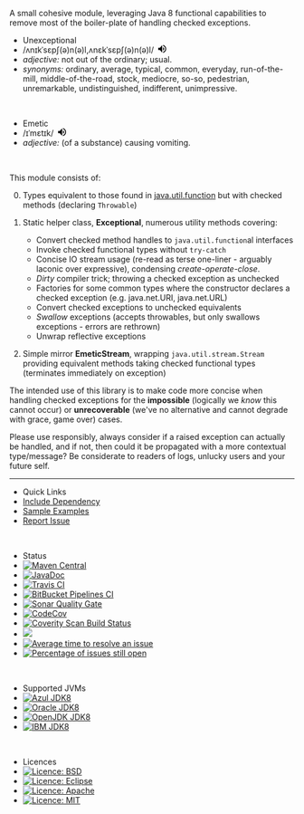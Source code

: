 
A small cohesive module, leveraging Java 8 functional capabilities to remove most of the boiler-plate of handling checked exceptions.  


<ul class="nav nav-list">
	<li class="nav-header">Unexceptional</li>
	<li>/ʌnɪkˈsɛpʃ(ə)n(ə)l,ʌnɛkˈsɛpʃ(ə)n(ə)l/&nbsp;&nbsp;<span title="Pronunciation" style="display:inline-block;"><input src="data:image/png;base64,iVBORw0KGgoAAAANSUhEUgAAAA4AAAAOCAQAAAC1QeVaAAAAi0lEQVQokWNgQAYyQFzGsIJBnwED8DNcBpK+DM8YfjMUokqxMRxg+A9m8TJsBLLSEFKMDCuBAv/hCncxfGWQhUn2gaVAktkMXkBSHmh0OwNU8D9csoHhO4MikN7BcAGb5H+GYiDdCTQYq2QubkkkY/E6CLtXdiJ7BTMQMnAHXxFm6IICvhwY8AYQLgCw2U9d90B8BAAAAABJRU5ErkJggg==" width="14" height="14" type="image" onclick="pronounce('unexceptional--_gb_1.mp3')" /></span></li>
	<li><i>adjective:</i> not out of the ordinary; usual.</li>
	<li><i>synonyms:</i> ordinary, average, typical, common, everyday, run-of-the-mill, middle-of-the-road, stock, mediocre, so-so, pedestrian, unremarkable, undistinguished, indifferent, unimpressive.</li>
</ul>

<br/>

<ul class="nav nav-list">
	<li class="nav-header">Emetic</li>
	<li>/ɪˈmɛtɪk/&nbsp;&nbsp;<span title="Pronunciation" style="display:inline-block;"><input src="data:image/png;base64,iVBORw0KGgoAAAANSUhEUgAAAA4AAAAOCAQAAAC1QeVaAAAAi0lEQVQokWNgQAYyQFzGsIJBnwED8DNcBpK+DM8YfjMUokqxMRxg+A9m8TJsBLLSEFKMDCuBAv/hCncxfGWQhUn2gaVAktkMXkBSHmh0OwNU8D9csoHhO4MikN7BcAGb5H+GYiDdCTQYq2QubkkkY/E6CLtXdiJ7BTMQMnAHXxFm6IICvhwY8AYQLgCw2U9d90B8BAAAAABJRU5ErkJggg==" width="14" height="14" type="image" onclick="pronounce('emetic--_gb_1.8.mp3')" /></span></li>
	<li><i>adjective:</i> (of a substance) causing vomiting.</li>
</ul>

<br/>


This module consists of:
 
0. Types equivalent to those found in [java.util.function][package-summary-java-util-function] but with checked methods (declaring `Throwable`)
0. Static helper class, **Exceptional**, numerous utility methods covering:
    * Convert checked method handles to `java.util.function`al interfaces
    * Invoke checked functional types without `try-catch`
    * Concise IO stream usage (re-read as terse one-liner - arguably laconic over expressive), condensing _create-operate-close_.
    * _Dirty_ compiler trick; throwing a checked exception as unchecked
    * Factories for some common types where the constructor declares a checked exception (e.g. java.net.URI, java.net.URL)
    * Convert checked exceptions to unchecked equivalents
    * _Swallow_ exceptions (accepts throwables, but only swallows exceptions - errors are rethrown)  
    * Unwrap reflective exceptions
    
0. Simple mirror **EmeticStream**, wrapping `java.util.stream.Stream` providing equivalent methods taking checked functional types (terminates immediately on exception)

The intended use of this library is to make code more concise when handling checked exceptions for the **impossible** (logically we *know* this cannot occur) or **unrecoverable** (we've no alternative and cannot degrade with grace, game over) cases.

Please use responsibly, always consider if a raised exception can actually be handled, and if not, then could it be propagated with a more contextual type/message?  Be considerate to readers of logs, unlucky users and your future self.

----


<ul class="nav nav-list">
	<li class="nav-header">Quick Links</li>
	<li><a href="./dependency.html" title="Add Maven, Gradle, Ivy, SBT or download binary JAR">Include Dependency</a></li>
	<li><a href="./examples.html" title="Usage Snippets">Sample Examples</a></li>
	<li><a href="https://github.com/earcam/io.earcam.unexceptional/issues" title="Report Issue or Request Feature">Report Issue</a></li>
</ul>

<br/>

<ul class="nav nav-list">
	<li class="nav-header">Status</li>
	<li><a class="externalLink" href="https://maven-badges.herokuapp.com/maven-central/io.earcam/io.earcam.unexceptional" title="Maven Central"><img src="https://maven-badges.herokuapp.com/maven-central/io.earcam/io.earcam.unexceptional/badge.svg" alt="Maven Central" /></a></li>
	<li><a class="externalLink" href="http://www.javadoc.io/doc/io.earcam/io.earcam.unexceptional" title="JavaDoc"><img src="https://www.javadoc.io/badge/io.earcam/io.earcam.unexceptional.svg?color=green" alt="JavaDoc" /></a></li>
	<li><a class="externalLink" href="https://travis-ci.org/earcam/io.earcam.unexceptional" title="Travis CI"><img src="https://travis-ci.org/earcam/io.earcam.unexceptional.svg?branch=master" alt="Travis CI" /></a></li>
	<li><a class="externalLink" href="https://bitbucket.org/earcam/io.earcam.unexceptional" title="BitBucket Pipelines CI"><img src="https://bitbucket-badges.atlassian.io/badge/earcam/io.earcam.unexceptional.svg" alt="BitBucket Pipelines CI" /></a></li>
	<!-- other CI disabled for now...
	<li><a class="externalLink" href="https://circleci.com/gh/earcam/io.earcam.unexceptional" title="Circle CI"><img src="https://circleci.com/gh/earcam/io.earcam.unexceptional.svg?style=svg" alt="Circle CI" /></a></li>
	<li><a href="https://ci.appveyor.com/project/earcam/io-earcam-unexceptional"><img src="https://ci.appveyor.com/api/projects/status/iwsmbc4n61m79ac4?svg=true"/></a></li>
	-->
	<li><a class="externalLink" href="https://sonarcloud.io/dashboard?id=io.earcam%3Aio.earcam.unexceptional" title="SonarQube Quality Gate"><img src="https://sonarcloud.io/api/badges/gate?key=io.earcam%3Aio.earcam.unexceptional" alt="Sonar Quality Gate" /></a></li>
	<li><a class="externalLink" href="https://codecov.io/github/earcam/io.earcam.unexceptional?branch=master" title="CodeCov"><img src="https://codecov.io/github/earcam/io.earcam.unexceptional/coverage.svg?branch=master" alt="CodeCov" /></a></li>
	<li><a href="https://scan.coverity.com/projects/earcam-io-earcam-unexceptional"><img alt="Coverity Scan Build Status" src="https://scan.coverity.com/projects/13461/badge.svg"/></a></li>
	<li><a href="https://bestpractices.coreinfrastructure.org/projects/1177"><img src="https://bestpractices.coreinfrastructure.org/projects/1177/badge"/></a></li>
	<li><a href="https://bitbucket.org/earcam/io.earcam.unexceptional/issues" title="Average time to resolve an issue"><img src="https://isitmaintained.com/badge/resolution/earcam/io.earcam.unexceptional.svg" alt="Average time to resolve an issue"/></a></li>
	<li><a href="https://bitbucket.org/earcam/io.earcam.unexceptional/issues?status=open" title="Percentage of issues still open"><img src="https://isitmaintained.com/badge/open/earcam/io.earcam.unexceptional.svg" alt="Percentage of issues still open"/></a></li>
</ul>

<br/>

<ul class="nav nav-list">
	<li class="nav-header">Supported JVMs</li>
	<li><a class="externalLink" href="https://www.azul.com/downloads/zulu/" title="Azul Zulu JDK8"><img src="https://img.shields.io/badge/JDK8-Azul_Zulu-2B60DE.svg" alt="Azul JDK8" /></a></li>
	<li><a class="externalLink" href="https://www.oracle.com/technetwork/java/javase" title="Oracle Hotspot JDK8"><img src="https://img.shields.io/badge/JDK8-Oracle_Hotspot-red.svg" alt="Oracle JDK8" /></a></li>
	<li><a class="externalLink" href="http://openjdk.java.net/" title="OpenJDK JDK8"><img src="https://img.shields.io/badge/JDK8-OpenJDK-orange.svg" alt="OpenJDK JDK8" /></a></li>
	<li><a class="externalLink" href="https://www.ibm.com/developerworks/java/jdk" title="IBM JDK8"><img src="https://img.shields.io/badge/JDK8-IBM-blue.svg" alt="IBM JDK8" /></a></li>
</ul>

<br/>

<ul class="nav nav-list">
	<li class="nav-header">Licences</li>
	<li><a class="externalLink" href="https://opensource.org/licenses/BSD" title="Licence: BSD"><img src="https://img.shields.io/badge/License-BSD-yellow.svg" alt="Licence: BSD" /></a></li>
	<li><a class="externalLink" href="https://www.eclipse.org/legal/epl-v10.html" title="Licence: Eclipse"><img src="https://img.shields.io/badge/License-Eclipse-yellow.svg" alt="Licence: Eclipse" /></a></li>
	<li><a class="externalLink" href="http://www.apache.org/licenses/LICENSE-2.0" title="Licence: Apache"><img src="https://img.shields.io/badge/License-Apache-yellow.svg" alt="Licence: Apache" /></a></li>
	<li><a class="externalLink" href="https://opensource.org/licenses/MIT" title="Licence: MIT"><img src="https://img.shields.io/badge/License-MIT-yellow.svg" alt="Licence: MIT" /></a></li>
</ul>


[package-summary-java-util-function]: https://docs.oracle.com/javase/8/docs/api/java/util/function/package-summary.html